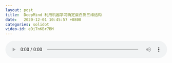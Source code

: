 ```yaml
---
layout: post
title:  DeepMind 利用机器学习确定蛋白质三维结构
date:   2020-12-01 10:45:57 +0800
categories: solidot
video-id: eDiTnKBr7BM
---
```


<audio src="/assets/d921cfc3401e26859fc16757b4a33102.mp3" style="width: 100%;" controls></audio>

